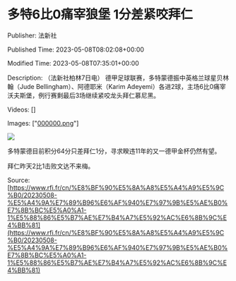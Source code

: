 # 多特6比0痛宰狼堡 1分差紧咬拜仁

Publisher: 法新社

Published Time: 2023-05-08T08:02:08+00:00

Modified Time: 2023-05-08T07:35:01+00:00

Description: （法新社柏林7日电） 德甲足球联赛，多特蒙德振中英格兰球星贝林翰（Jude Bellingham）、阿德耶米（Karim Adeyemi）各进2球，主场6比0痛宰沃夫斯堡，例行赛剩最后3场继续紧咬龙头拜仁慕尼黑。

Videos: []

Images: ["[000000.png](000000.png)"]

<!--METADATA-->

![](../Images/2023-05-08T08-02-08-00-00/000000.png)

多特蒙德目前积分64分只差拜仁1分，寻求睽违11年的又一德甲金杯仍然有望。

拜仁昨天2比1击败文达不来梅。

Source: [https://www.rfi.fr/cn/%E8%BF%90%E5%8A%A8%E5%A4%A9%E5%9C%B0/20230508-%E5%A4%9A%E7%89%B96%E6%AF%940%E7%97%9B%E5%AE%B0%E7%8B%BC%E5%A0%A1-1%E5%88%86%E5%B7%AE%E7%B4%A7%E5%92%AC%E6%8B%9C%E4%BB%81](https://www.rfi.fr/cn/%E8%BF%90%E5%8A%A8%E5%A4%A9%E5%9C%B0/20230508-%E5%A4%9A%E7%89%B96%E6%AF%940%E7%97%9B%E5%AE%B0%E7%8B%BC%E5%A0%A1-1%E5%88%86%E5%B7%AE%E7%B4%A7%E5%92%AC%E6%8B%9C%E4%BB%81)